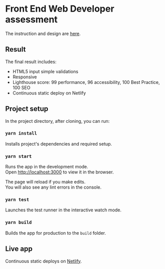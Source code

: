 # Front End Web Developer assessment

The instruction and design are [here](https://gist.github.com/colepeters/9657b05203bacc99ed0fe19caddf2164).

## Result

The final result includes:
- HTML5 input simple validations
- Responsive
- Lighthouse score: 99 performance, 96 accessibility, 100 Best Practice, 100 SEO
- Continuous static deploy on Netlify

## Project setup

In the project directory, after cloning, you can run:

### `yarn install`

Installs project's dependencies and required setup.

### `yarn start`

Runs the app in the development mode.\
Open [http://localhost:3000](http://localhost:3000) to view it in the browser.

The page will reload if you make edits.\
You will also see any lint errors in the console.

### `yarn test`

Launches the test runner in the interactive watch mode.

### `yarn build`

Builds the app for production to the `build` folder.

## Live app

Continuous static deploys on [Netlify](https://flearnco.netlify.app/).